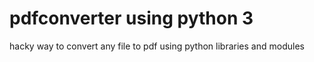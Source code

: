 # pdfconverter using python 3
hacky way to convert any file to pdf using python libraries and modules

